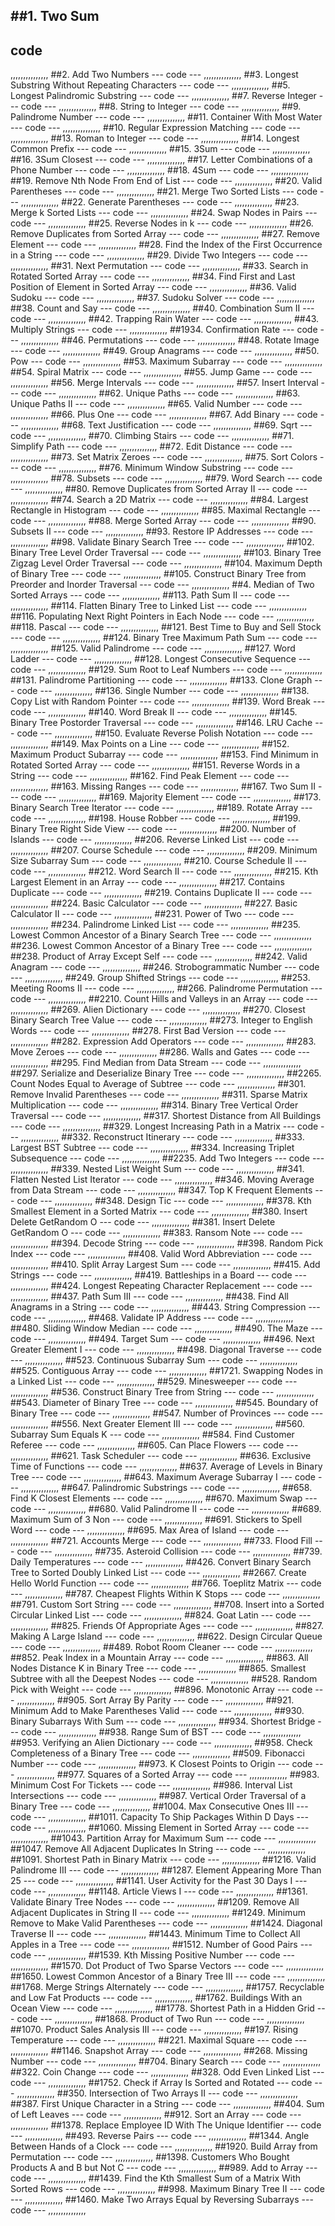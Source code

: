 ##1. Two Sum
---
code
---
<draw />
,,,,,,,,,,,,,,,
##2. Add Two Numbers
---
code
---
<draw />
,,,,,,,,,,,,,,,
##3. Longest Substring Without Repeating Characters
---
code
---
<draw />
,,,,,,,,,,,,,,,
##5. Longest Palindromic Substring
---
code
---
<draw />
,,,,,,,,,,,,,,,
##7. Reverse Integer
---
code
---
<draw />
,,,,,,,,,,,,,,,
##8. String to Integer 
---
code
---
<draw />
,,,,,,,,,,,,,,,
##9. Palindrome Number
---
code
---
<draw />
,,,,,,,,,,,,,,,
##11. Container With Most Water
---
code
---
<draw />
,,,,,,,,,,,,,,,
##10. Regular Expression Matching
---
code
---
<draw />
,,,,,,,,,,,,,,,
##13. Roman to Integer
---
code
---
<draw />
,,,,,,,,,,,,,,,
##14. Longest Common Prefix
---
code
---
<draw />
,,,,,,,,,,,,,,,
##15. 3Sum
---
code
---
<draw />
,,,,,,,,,,,,,,,
##16. 3Sum Closest
---
code
---
<draw />
,,,,,,,,,,,,,,,
##17. Letter Combinations of a Phone Number
---
code
---
<draw />
,,,,,,,,,,,,,,,
##18. 4Sum
---
code
---
<draw />
,,,,,,,,,,,,,,,
##19. Remove Nth Node From End of List
---
code
---
<draw />
,,,,,,,,,,,,,,,
##20. Valid Parentheses
---
code
---
<draw />
,,,,,,,,,,,,,,,
##21. Merge Two Sorted Lists
---
code
---
<draw />
,,,,,,,,,,,,,,,
##22. Generate Parentheses
---
code
---
<draw />
,,,,,,,,,,,,,,,
##23. Merge k Sorted Lists
---
code
---
<draw />
,,,,,,,,,,,,,,,
##24. Swap Nodes in Pairs
---
code
---
<draw />
,,,,,,,,,,,,,,,
##25. Reverse Nodes in k
---
code
---
<draw />
,,,,,,,,,,,,,,,
##26. Remove Duplicates from Sorted Array
---
code
---
<draw />
,,,,,,,,,,,,,,,
##27. Remove Element
---
code
---
<draw />
,,,,,,,,,,,,,,,
##28. Find the Index of the First Occurrence in a String
---
code
---
<draw />
,,,,,,,,,,,,,,,
##29. Divide Two Integers
---
code
---
<draw />
,,,,,,,,,,,,,,,
##31. Next Permutation
---
code
---
<draw />
,,,,,,,,,,,,,,,
##33. Search in Rotated Sorted Array
---
code
---
<draw />
,,,,,,,,,,,,,,,
##34. Find First and Last Position of Element in Sorted Array
---
code
---
<draw />
,,,,,,,,,,,,,,,
##36. Valid Sudoku
---
code
---
<draw />
,,,,,,,,,,,,,,,
##37. Sudoku Solver
---
code
---
<draw />
,,,,,,,,,,,,,,,
##38. Count and Say
---
code
---
<draw />
,,,,,,,,,,,,,,,
##40. Combination Sum II
---
code
---
<draw />
,,,,,,,,,,,,,,,
##42. Trapping Rain Water
---
code
---
<draw />
,,,,,,,,,,,,,,,
##43. Multiply Strings
---
code
---
<draw />
,,,,,,,,,,,,,,,
##1934. Confirmation Rate
---
code
---
<draw />
,,,,,,,,,,,,,,,
##46. Permutations
---
code
---
<draw />
,,,,,,,,,,,,,,,
##48. Rotate Image
---
code
---
<draw />
,,,,,,,,,,,,,,,
##49. Group Anagrams
---
code
---
<draw />
,,,,,,,,,,,,,,,
##50. Pow
---
code
---
<draw />
,,,,,,,,,,,,,,,
##53. Maximum Subarray
---
code
---
<draw />
,,,,,,,,,,,,,,,
##54. Spiral Matrix
---
code
---
<draw />
,,,,,,,,,,,,,,,
##55. Jump Game
---
code
---
<draw />
,,,,,,,,,,,,,,,
##56. Merge Intervals
---
code
---
<draw />
,,,,,,,,,,,,,,,
##57. Insert Interval
---
code
---
<draw />
,,,,,,,,,,,,,,,
##62. Unique Paths
---
code
---
<draw />
,,,,,,,,,,,,,,,
##63. Unique Paths II
---
code
---
<draw />
,,,,,,,,,,,,,,,
##65. Valid Number
---
code
---
<draw />
,,,,,,,,,,,,,,,
##66. Plus One
---
code
---
<draw />
,,,,,,,,,,,,,,,
##67. Add Binary
---
code
---
<draw />
,,,,,,,,,,,,,,,
##68. Text Justification
---
code
---
<draw />
,,,,,,,,,,,,,,,
##69. Sqrt
---
code
---
<draw />
,,,,,,,,,,,,,,,
##70. Climbing Stairs
---
code
---
<draw />
,,,,,,,,,,,,,,,
##71. Simplify Path
---
code
---
<draw />
,,,,,,,,,,,,,,,
##72. Edit Distance
---
code
---
<draw />
,,,,,,,,,,,,,,,
##73. Set Matrix Zeroes
---
code
---
<draw />
,,,,,,,,,,,,,,,
##75. Sort Colors
---
code
---
<draw />
,,,,,,,,,,,,,,,
##76. Minimum Window Substring
---
code
---
<draw />
,,,,,,,,,,,,,,,
##78. Subsets
---
code
---
<draw />
,,,,,,,,,,,,,,,
##79. Word Search
---
code
---
<draw />
,,,,,,,,,,,,,,,
##80. Remove Duplicates from Sorted Array II
---
code
---
<draw />
,,,,,,,,,,,,,,,
##74. Search a 2D Matrix
---
code
---
<draw />
,,,,,,,,,,,,,,,
##84. Largest Rectangle in Histogram
---
code
---
<draw />
,,,,,,,,,,,,,,,
##85. Maximal Rectangle
---
code
---
<draw />
,,,,,,,,,,,,,,,
##88. Merge Sorted Array
---
code
---
<draw />
,,,,,,,,,,,,,,,
##90. Subsets II
---
code
---
<draw />
,,,,,,,,,,,,,,,
##93. Restore IP Addresses
---
code
---
<draw />
,,,,,,,,,,,,,,,
##98. Validate Binary Search Tree
---
code
---
<draw />
,,,,,,,,,,,,,,,
##102. Binary Tree Level Order Traversal
---
code
---
<draw />
,,,,,,,,,,,,,,,
##103. Binary Tree Zigzag Level Order Traversal
---
code
---
<draw />
,,,,,,,,,,,,,,,
##104. Maximum Depth of Binary Tree
---
code
---
<draw />
,,,,,,,,,,,,,,,
##105. Construct Binary Tree from Preorder and Inorder Traversal
---
code
---
<draw />
,,,,,,,,,,,,,,,
##4. Median of Two Sorted Arrays
---
code
---
<draw />
,,,,,,,,,,,,,,,
##113. Path Sum II
---
code
---
<draw />
,,,,,,,,,,,,,,,
##114. Flatten Binary Tree to Linked List
---
code
---
<draw />
,,,,,,,,,,,,,,,
##116. Populating Next Right Pointers in Each Node
---
code
---
<draw />
,,,,,,,,,,,,,,,
##118. Pascal
---
code
---
<draw />
,,,,,,,,,,,,,,,
##121. Best Time to Buy and Sell Stock
---
code
---
<draw />
,,,,,,,,,,,,,,,
##124. Binary Tree Maximum Path Sum
---
code
---
<draw />
,,,,,,,,,,,,,,,
##125. Valid Palindrome
---
code
---
<draw />
,,,,,,,,,,,,,,,
##127. Word Ladder
---
code
---
<draw />
,,,,,,,,,,,,,,,
##128. Longest Consecutive Sequence
---
code
---
<draw />
,,,,,,,,,,,,,,,
##129. Sum Root to Leaf Numbers
---
code
---
<draw />
,,,,,,,,,,,,,,,
##131. Palindrome Partitioning
---
code
---
<draw />
,,,,,,,,,,,,,,,
##133. Clone Graph
---
code
---
<draw />
,,,,,,,,,,,,,,,
##136. Single Number
---
code
---
<draw />
,,,,,,,,,,,,,,,
##138. Copy List with Random Pointer
---
code
---
<draw />
,,,,,,,,,,,,,,,
##139. Word Break
---
code
---
<draw />
,,,,,,,,,,,,,,,
##140. Word Break II
---
code
---
<draw />
,,,,,,,,,,,,,,,
##145. Binary Tree Postorder Traversal
---
code
---
<draw />
,,,,,,,,,,,,,,,
##146. LRU Cache
---
code
---
<draw />
,,,,,,,,,,,,,,,
##150. Evaluate Reverse Polish Notation
---
code
---
<draw />
,,,,,,,,,,,,,,,
##149. Max Points on a Line
---
code
---
<draw />
,,,,,,,,,,,,,,,
##152. Maximum Product Subarray
---
code
---
<draw />
,,,,,,,,,,,,,,,
##153. Find Minimum in Rotated Sorted Array
---
code
---
<draw />
,,,,,,,,,,,,,,,
##151. Reverse Words in a String
---
code
---
<draw />
,,,,,,,,,,,,,,,
##162. Find Peak Element
---
code
---
<draw />
,,,,,,,,,,,,,,,
##163. Missing Ranges
---
code
---
<draw />
,,,,,,,,,,,,,,,
##167. Two Sum II 
---
code
---
<draw />
,,,,,,,,,,,,,,,
##169. Majority Element
---
code
---
<draw />
,,,,,,,,,,,,,,,
##173. Binary Search Tree Iterator
---
code
---
<draw />
,,,,,,,,,,,,,,,
##189. Rotate Array
---
code
---
<draw />
,,,,,,,,,,,,,,,
##198. House Robber
---
code
---
<draw />
,,,,,,,,,,,,,,,
##199. Binary Tree Right Side View
---
code
---
<draw />
,,,,,,,,,,,,,,,
##200. Number of Islands
---
code
---
<draw />
,,,,,,,,,,,,,,,
##206. Reverse Linked List
---
code
---
<draw />
,,,,,,,,,,,,,,,
##207. Course Schedule
---
code
---
<draw />
,,,,,,,,,,,,,,,
##209. Minimum Size Subarray Sum
---
code
---
<draw />
,,,,,,,,,,,,,,,
##210. Course Schedule II
---
code
---
<draw />
,,,,,,,,,,,,,,,
##212. Word Search II
---
code
---
<draw />
,,,,,,,,,,,,,,,
##215. Kth Largest Element in an Array
---
code
---
<draw />
,,,,,,,,,,,,,,,
##217. Contains Duplicate
---
code
---
<draw />
,,,,,,,,,,,,,,,
##219. Contains Duplicate II
---
code
---
<draw />
,,,,,,,,,,,,,,,
##224. Basic Calculator
---
code
---
<draw />
,,,,,,,,,,,,,,,
##227. Basic Calculator II
---
code
---
<draw />
,,,,,,,,,,,,,,,
##231. Power of Two
---
code
---
<draw />
,,,,,,,,,,,,,,,
##234. Palindrome Linked List
---
code
---
<draw />
,,,,,,,,,,,,,,,
##235. Lowest Common Ancestor of a Binary Search Tree
---
code
---
<draw />
,,,,,,,,,,,,,,,
##236. Lowest Common Ancestor of a Binary Tree
---
code
---
<draw />
,,,,,,,,,,,,,,,
##238. Product of Array Except Self
---
code
---
<draw />
,,,,,,,,,,,,,,,
##242. Valid Anagram
---
code
---
<draw />
,,,,,,,,,,,,,,,
##246. Strobogrammatic Number
---
code
---
<draw />
,,,,,,,,,,,,,,,
##249. Group Shifted Strings
---
code
---
<draw />
,,,,,,,,,,,,,,,
##253. Meeting Rooms II
---
code
---
<draw />
,,,,,,,,,,,,,,,
##266. Palindrome Permutation
---
code
---
<draw />
,,,,,,,,,,,,,,,
##2210. Count Hills and Valleys in an Array
---
code
---
<draw />
,,,,,,,,,,,,,,,
##269. Alien Dictionary
---
code
---
<draw />
,,,,,,,,,,,,,,,
##270. Closest Binary Search Tree Value
---
code
---
<draw />
,,,,,,,,,,,,,,,
##273. Integer to English Words
---
code
---
<draw />
,,,,,,,,,,,,,,,
##278. First Bad Version
---
code
---
<draw />
,,,,,,,,,,,,,,,
##282. Expression Add Operators
---
code
---
<draw />
,,,,,,,,,,,,,,,
##283. Move Zeroes
---
code
---
<draw />
,,,,,,,,,,,,,,,
##286. Walls and Gates
---
code
---
<draw />
,,,,,,,,,,,,,,,
##295. Find Median from Data Stream
---
code
---
<draw />
,,,,,,,,,,,,,,,
##297. Serialize and Deserialize Binary Tree
---
code
---
<draw />
,,,,,,,,,,,,,,,
##2265. Count Nodes Equal to Average of Subtree
---
code
---
<draw />
,,,,,,,,,,,,,,,
##301. Remove Invalid Parentheses
---
code
---
<draw />
,,,,,,,,,,,,,,,
##311. Sparse Matrix Multiplication
---
code
---
<draw />
,,,,,,,,,,,,,,,
##314. Binary Tree Vertical Order Traversal
---
code
---
<draw />
,,,,,,,,,,,,,,,
##317. Shortest Distance from All Buildings
---
code
---
<draw />
,,,,,,,,,,,,,,,
##329. Longest Increasing Path in a Matrix
---
code
---
<draw />
,,,,,,,,,,,,,,,
##332. Reconstruct Itinerary
---
code
---
<draw />
,,,,,,,,,,,,,,,
##333. Largest BST Subtree
---
code
---
<draw />
,,,,,,,,,,,,,,,
##334. Increasing Triplet Subsequence
---
code
---
<draw />
,,,,,,,,,,,,,,,
##2235. Add Two Integers
---
code
---
<draw />
,,,,,,,,,,,,,,,
##339. Nested List Weight Sum
---
code
---
<draw />
,,,,,,,,,,,,,,,
##341. Flatten Nested List Iterator
---
code
---
<draw />
,,,,,,,,,,,,,,,
##346. Moving Average from Data Stream
---
code
---
<draw />
,,,,,,,,,,,,,,,
##347. Top K Frequent Elements
---
code
---
<draw />
,,,,,,,,,,,,,,,
##348. Design Tic
---
code
---
<draw />
,,,,,,,,,,,,,,,
##378. Kth Smallest Element in a Sorted Matrix
---
code
---
<draw />
,,,,,,,,,,,,,,,
##380. Insert Delete GetRandom O
---
code
---
<draw />
,,,,,,,,,,,,,,,
##381. Insert Delete GetRandom O
---
code
---
<draw />
,,,,,,,,,,,,,,,
##383. Ransom Note
---
code
---
<draw />
,,,,,,,,,,,,,,,
##394. Decode String
---
code
---
<draw />
,,,,,,,,,,,,,,,
##398. Random Pick Index
---
code
---
<draw />
,,,,,,,,,,,,,,,
##408. Valid Word Abbreviation
---
code
---
<draw />
,,,,,,,,,,,,,,,
##410. Split Array Largest Sum
---
code
---
<draw />
,,,,,,,,,,,,,,,
##415. Add Strings
---
code
---
<draw />
,,,,,,,,,,,,,,,
##419. Battleships in a Board
---
code
---
<draw />
,,,,,,,,,,,,,,,
##424. Longest Repeating Character Replacement
---
code
---
<draw />
,,,,,,,,,,,,,,,
##437. Path Sum III
---
code
---
<draw />
,,,,,,,,,,,,,,,
##438. Find All Anagrams in a String
---
code
---
<draw />
,,,,,,,,,,,,,,,
##443. String Compression
---
code
---
<draw />
,,,,,,,,,,,,,,,
##468. Validate IP Address
---
code
---
<draw />
,,,,,,,,,,,,,,,
##480. Sliding Window Median
---
code
---
<draw />
,,,,,,,,,,,,,,,
##490. The Maze
---
code
---
<draw />
,,,,,,,,,,,,,,,
##494. Target Sum
---
code
---
<draw />
,,,,,,,,,,,,,,,
##496. Next Greater Element I
---
code
---
<draw />
,,,,,,,,,,,,,,,
##498. Diagonal Traverse
---
code
---
<draw />
,,,,,,,,,,,,,,,
##523. Continuous Subarray Sum
---
code
---
<draw />
,,,,,,,,,,,,,,,
##525. Contiguous Array
---
code
---
<draw />
,,,,,,,,,,,,,,,
##1721. Swapping Nodes in a Linked List
---
code
---
<draw />
,,,,,,,,,,,,,,,
##529. Minesweeper
---
code
---
<draw />
,,,,,,,,,,,,,,,
##536. Construct Binary Tree from String
---
code
---
<draw />
,,,,,,,,,,,,,,,
##543. Diameter of Binary Tree
---
code
---
<draw />
,,,,,,,,,,,,,,,
##545. Boundary of Binary Tree
---
code
---
<draw />
,,,,,,,,,,,,,,,
##547. Number of Provinces
---
code
---
<draw />
,,,,,,,,,,,,,,,
##556. Next Greater Element III
---
code
---
<draw />
,,,,,,,,,,,,,,,
##560. Subarray Sum Equals K
---
code
---
<draw />
,,,,,,,,,,,,,,,
##584. Find Customer Referee
---
code
---
<draw />
,,,,,,,,,,,,,,,
##605. Can Place Flowers
---
code
---
<draw />
,,,,,,,,,,,,,,,
##621. Task Scheduler
---
code
---
<draw />
,,,,,,,,,,,,,,,
##636. Exclusive Time of Functions
---
code
---
<draw />
,,,,,,,,,,,,,,,
##637. Average of Levels in Binary Tree
---
code
---
<draw />
,,,,,,,,,,,,,,,
##643. Maximum Average Subarray I
---
code
---
<draw />
,,,,,,,,,,,,,,,
##647. Palindromic Substrings
---
code
---
<draw />
,,,,,,,,,,,,,,,
##658. Find K Closest Elements
---
code
---
<draw />
,,,,,,,,,,,,,,,
##670. Maximum Swap
---
code
---
<draw />
,,,,,,,,,,,,,,,
##680. Valid Palindrome II
---
code
---
<draw />
,,,,,,,,,,,,,,,
##689. Maximum Sum of 3 Non
---
code
---
<draw />
,,,,,,,,,,,,,,,
##691. Stickers to Spell Word
---
code
---
<draw />
,,,,,,,,,,,,,,,
##695. Max Area of Island
---
code
---
<draw />
,,,,,,,,,,,,,,,
##721. Accounts Merge
---
code
---
<draw />
,,,,,,,,,,,,,,,
##733. Flood Fill
---
code
---
<draw />
,,,,,,,,,,,,,,,
##735. Asteroid Collision
---
code
---
<draw />
,,,,,,,,,,,,,,,
##739. Daily Temperatures
---
code
---
<draw />
,,,,,,,,,,,,,,,
##426. Convert Binary Search Tree to Sorted Doubly Linked List
---
code
---
<draw />
,,,,,,,,,,,,,,,
##2667. Create Hello World Function
---
code
---
<draw />
,,,,,,,,,,,,,,,
##766. Toeplitz Matrix
---
code
---
<draw />
,,,,,,,,,,,,,,,
##787. Cheapest Flights Within K Stops
---
code
---
<draw />
,,,,,,,,,,,,,,,
##791. Custom Sort String
---
code
---
<draw />
,,,,,,,,,,,,,,,
##708. Insert into a Sorted Circular Linked List
---
code
---
<draw />
,,,,,,,,,,,,,,,
##824. Goat Latin
---
code
---
<draw />
,,,,,,,,,,,,,,,
##825. Friends Of Appropriate Ages
---
code
---
<draw />
,,,,,,,,,,,,,,,
##827. Making A Large Island
---
code
---
<draw />
,,,,,,,,,,,,,,,
##622. Design Circular Queue
---
code
---
<draw />
,,,,,,,,,,,,,,,
##489. Robot Room Cleaner
---
code
---
<draw />
,,,,,,,,,,,,,,,
##852. Peak Index in a Mountain Array
---
code
---
<draw />
,,,,,,,,,,,,,,,
##863. All Nodes Distance K in Binary Tree
---
code
---
<draw />
,,,,,,,,,,,,,,,
##865. Smallest Subtree with all the Deepest Nodes
---
code
---
<draw />
,,,,,,,,,,,,,,,
##528. Random Pick with Weight
---
code
---
<draw />
,,,,,,,,,,,,,,,
##896. Monotonic Array
---
code
---
<draw />
,,,,,,,,,,,,,,,
##905. Sort Array By Parity
---
code
---
<draw />
,,,,,,,,,,,,,,,
##921. Minimum Add to Make Parentheses Valid
---
code
---
<draw />
,,,,,,,,,,,,,,,
##930. Binary Subarrays With Sum
---
code
---
<draw />
,,,,,,,,,,,,,,,
##934. Shortest Bridge
---
code
---
<draw />
,,,,,,,,,,,,,,,
##938. Range Sum of BST
---
code
---
<draw />
,,,,,,,,,,,,,,,
##953. Verifying an Alien Dictionary
---
code
---
<draw />
,,,,,,,,,,,,,,,
##958. Check Completeness of a Binary Tree
---
code
---
<draw />
,,,,,,,,,,,,,,,
##509. Fibonacci Number
---
code
---
<draw />
,,,,,,,,,,,,,,,
##973. K Closest Points to Origin
---
code
---
<draw />
,,,,,,,,,,,,,,,
##977. Squares of a Sorted Array
---
code
---
<draw />
,,,,,,,,,,,,,,,
##983. Minimum Cost For Tickets
---
code
---
<draw />
,,,,,,,,,,,,,,,
##986. Interval List Intersections
---
code
---
<draw />
,,,,,,,,,,,,,,,
##987. Vertical Order Traversal of a Binary Tree
---
code
---
<draw />
,,,,,,,,,,,,,,,
##1004. Max Consecutive Ones III
---
code
---
<draw />
,,,,,,,,,,,,,,,
##1011. Capacity To Ship Packages Within D Days
---
code
---
<draw />
,,,,,,,,,,,,,,,
##1060. Missing Element in Sorted Array
---
code
---
<draw />
,,,,,,,,,,,,,,,
##1043. Partition Array for Maximum Sum
---
code
---
<draw />
,,,,,,,,,,,,,,,
##1047. Remove All Adjacent Duplicates In String
---
code
---
<draw />
,,,,,,,,,,,,,,,
##1091. Shortest Path in Binary Matrix
---
code
---
<draw />
,,,,,,,,,,,,,,,
##1216. Valid Palindrome III
---
code
---
<draw />
,,,,,,,,,,,,,,,
##1287. Element Appearing More Than 25
---
code
---
<draw />
,,,,,,,,,,,,,,,
##1141. User Activity for the Past 30 Days I
---
code
---
<draw />
,,,,,,,,,,,,,,,
##1148. Article Views I
---
code
---
<draw />
,,,,,,,,,,,,,,,
##1361. Validate Binary Tree Nodes
---
code
---
<draw />
,,,,,,,,,,,,,,,
##1209. Remove All Adjacent Duplicates in String II
---
code
---
<draw />
,,,,,,,,,,,,,,,
##1249. Minimum Remove to Make Valid Parentheses
---
code
---
<draw />
,,,,,,,,,,,,,,,
##1424. Diagonal Traverse II
---
code
---
<draw />
,,,,,,,,,,,,,,,
##1443. Minimum Time to Collect All Apples in a Tree
---
code
---
<draw />
,,,,,,,,,,,,,,,
##1512. Number of Good Pairs
---
code
---
<draw />
,,,,,,,,,,,,,,,
##1539. Kth Missing Positive Number
---
code
---
<draw />
,,,,,,,,,,,,,,,
##1570. Dot Product of Two Sparse Vectors
---
code
---
<draw />
,,,,,,,,,,,,,,,
##1650. Lowest Common Ancestor of a Binary Tree III
---
code
---
<draw />
,,,,,,,,,,,,,,,
##1768. Merge Strings Alternately
---
code
---
<draw />
,,,,,,,,,,,,,,,
##1757. Recyclable and Low Fat Products
---
code
---
<draw />
,,,,,,,,,,,,,,,
##1762. Buildings With an Ocean View
---
code
---
<draw />
,,,,,,,,,,,,,,,
##1778. Shortest Path in a Hidden Grid
---
code
---
<draw />
,,,,,,,,,,,,,,,
##1868. Product of Two Run
---
code
---
<draw />
,,,,,,,,,,,,,,,
##1070. Product Sales Analysis III
---
code
---
<draw />
,,,,,,,,,,,,,,,
##197. Rising Temperature
---
code
---
<draw />
,,,,,,,,,,,,,,,
##221. Maximal Square
---
code
---
<draw />
,,,,,,,,,,,,,,,
##1146. Snapshot Array
---
code
---
<draw />
,,,,,,,,,,,,,,,
##268. Missing Number
---
code
---
<draw />
,,,,,,,,,,,,,,,
##704. Binary Search
---
code
---
<draw />
,,,,,,,,,,,,,,,
##322. Coin Change
---
code
---
<draw />
,,,,,,,,,,,,,,,
##328. Odd Even Linked List
---
code
---
<draw />
,,,,,,,,,,,,,,,
##1752. Check if Array Is Sorted and Rotated
---
code
---
<draw />
,,,,,,,,,,,,,,,
##350. Intersection of Two Arrays II
---
code
---
<draw />
,,,,,,,,,,,,,,,
##387. First Unique Character in a String
---
code
---
<draw />
,,,,,,,,,,,,,,,
##404. Sum of Left Leaves
---
code
---
<draw />
,,,,,,,,,,,,,,,
##912. Sort an Array
---
code
---
<draw />
,,,,,,,,,,,,,,,
##1378. Replace Employee ID With The Unique Identifier
---
code
---
<draw />
,,,,,,,,,,,,,,,
##493. Reverse Pairs
---
code
---
<draw />
,,,,,,,,,,,,,,,
##1344. Angle Between Hands of a Clock
---
code
---
<draw />
,,,,,,,,,,,,,,,
##1920. Build Array from Permutation
---
code
---
<draw />
,,,,,,,,,,,,,,,
##1398. Customers Who Bought Products A and B but Not C
---
code
---
<draw />
,,,,,,,,,,,,,,,
##989. Add to Array
---
code
---
<draw />
,,,,,,,,,,,,,,,
##1439. Find the Kth Smallest Sum of a Matrix With Sorted Rows
---
code
---
<draw />
,,,,,,,,,,,,,,,
##998. Maximum Binary Tree II
---
code
---
<draw />
,,,,,,,,,,,,,,,
##1460. Make Two Arrays Equal by Reversing Subarrays
---
code
---
<draw />
,,,,,,,,,,,,,,,
